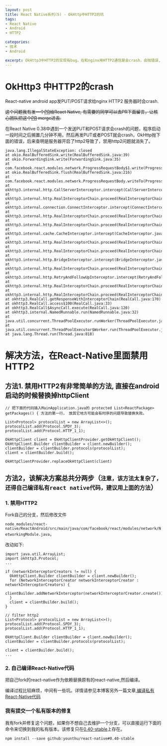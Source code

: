 ```yaml
---
layout: post
title: React Native系列(5) - OkHttp中HTTP2的坑
tags:
- React Native
- Android
- HTTP2

categories:
- 技术
- Android

excerpt: OkHttp3中HTTP2的实现有bug，在和nginx用HTTP2通信是会crash，会抛错误, 'java.lang.IllegalStateException closed'. 解决办法就是禁用Http3中的Http2功能.
---
```


# OkHttp3 中HTTP2的crash

React-native android app发PUT/POST请求给nginx HTTP2 服务器时会crash.

<strike>这个问题我有发一个[PR](https://github.com/facebook/react-native/pull/11372)给React Native, 有需要的同学可以去PR下面留言，让核心团队把这个[PR](https://github.com/facebook/react-native/pull/11372) merge进去.</strike>

在React Native 0.38中遇到一个发送PUT和POST请求会crash的问题，程序启动一段时间之后搁置几分钟不用，然后再发PUT或者POST就会crash，OkHttp抛下面的错误，后来查明是服务器开启了http2导致了，禁用http2问题就消失了。

```
java.lang.IllegalStateException: closed
at okio.RealBufferedSink.write(RealBufferedSink.java:39)
at okio.ForwardingSink.write(ForwardingSink.java:35)
at com.facebook.react.modules.network.ProgressRequestBody$1.write(ProgressRequestBody.java:58)
at okio.RealBufferedSink.flush(RealBufferedSink.java:216)
at com.facebook.react.modules.network.ProgressRequestBody.writeTo(ProgressRequestBody.java:48)
at okhttp3.internal.http.CallServerInterceptor.intercept(CallServerInterceptor.java:47)
at okhttp3.internal.http.RealInterceptorChain.proceed(RealInterceptorChain.java:92)
at okhttp3.internal.connection.ConnectInterceptor.intercept(ConnectInterceptor.java:45)
at okhttp3.internal.http.RealInterceptorChain.proceed(RealInterceptorChain.java:92)
at okhttp3.internal.http.RealInterceptorChain.proceed(RealInterceptorChain.java:67)
at okhttp3.internal.cache.CacheInterceptor.intercept(CacheInterceptor.java:109)
at okhttp3.internal.http.RealInterceptorChain.proceed(RealInterceptorChain.java:92)
at okhttp3.internal.http.RealInterceptorChain.proceed(RealInterceptorChain.java:67)
at okhttp3.internal.http.BridgeInterceptor.intercept(BridgeInterceptor.java:93)
at okhttp3.internal.http.RealInterceptorChain.proceed(RealInterceptorChain.java:92)
at okhttp3.internal.http.RetryAndFollowUpInterceptor.intercept(RetryAndFollowUpInterceptor.java:124)
at okhttp3.internal.http.RealInterceptorChain.proceed(RealInterceptorChain.java:92)
at okhttp3.internal.http.RealInterceptorChain.proceed(RealInterceptorChain.java:67)
at okhttp3.RealCall.getResponseWithInterceptorChain(RealCall.java:170)
at okhttp3.RealCall.access$100(RealCall.java:33)
at okhttp3.RealCall$AsyncCall.execute(RealCall.java:120)
at okhttp3.internal.NamedRunnable.run(NamedRunnable.java:32)
at java.util.concurrent.ThreadPoolExecutor.runWorker(ThreadPoolExecutor.java:1112)
at java.util.concurrent.ThreadPoolExecutor$Worker.run(ThreadPoolExecutor.java:587)
at java.lang.Thread.run(Thread.java:818)
```

# 解决方法，在React-Native里面禁用HTTP2


## 方法1. 禁用HTTP2有非常简单的方法, 直接在android启动的时候替换掉httpClient

~~~
// 把下面的代码插入MainApplication.java的 protected List<ReactPackage> getPackages() { 方法的第一行， 放其它地方可能会有时序的问题导致替换失败。

List<Protocol> protocolList = new ArrayList<>();
protocolList.add(Protocol.SPDY_3);
protocolList.add(Protocol.HTTP_1_1);

OkHttpClient client = OkHttpClientProvider.getOkHttpClient();
OkHttpClient.Builder clientBuilder = client.newBuilder();
clientBuilder = clientBuilder.protocols(protocolList);
client = clientBuilder.build();

OkHttpClientProvider.replaceOkHttpClient(client)
~~~


## 方法2，该解决方案总共分两步（`注意，该方法太复杂了，还得自己编译私有react native代码，建议用上面的方法`）

### 1. 禁用HTTP2

Fork自己的分支，然后修改文件

`node_modules/react-native/ReactAndroid/src/main/java/com/facebook/react/modules/network/NetworkingModule.java`，

改动如下:

```
import java.util.ArrayList;
import okhttp3.Protocol;
...

if (networkInterceptorCreators != null) {
  OkHttpClient.Builder clientBuilder = client.newBuilder();
  for (NetworkInterceptorCreator networkInterceptorCreator : networkInterceptorCreators) {
	clientBuilder.addNetworkInterceptor(networkInterceptorCreator.create());
  }
  client = clientBuilder.build();
}

// filter http2
List<Protocol> protocolList = new ArrayList<>();
protocolList.add(Protocol.SPDY_3);
protocolList.add(Protocol.HTTP_1_1);

OkHttpClient.Builder clientBuilder = client.newBuilder();
clientBuilder = clientBuilder.protocols(protocolList);

client = clientBuilder.build();
...

```


### 2. 自己编译React-Native代码

把自己fork的react-native作为依赖替换原有的react-native,然后编译。

编译过程比较麻烦，中间有一些坑。详情请参见本博客另外一篇文章,[编译私有React-Native代码](/2016/12/04/编译私有React-Native代码)

### 我有提交一个私有版本的修复
我有fork并修复这个问题，如果你不想自己去维护一个分支，可以直接运行下面的命令来切换到我的私有版本。该修复只在[0.40-stable](https://github.com/younthu/react-native/tree/0.40-stable)上存在。

```
npm install --save github:younthu/react-native#0.40-stable

```
